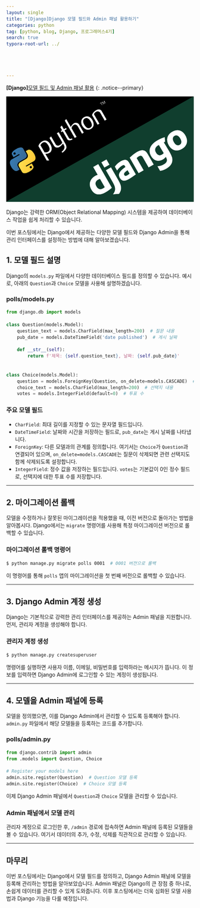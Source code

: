 ```yaml
---
layout: single
title: "[Django]Django 모델 필드와 Admin 패널 활용하기"
categories: python
tag: [python, blog, Django, 프로그래머스4기]
search: true
typora-root-url: ../




---
```






**[Django]**[모델 필드 및 Admin 패널 활용](https://park-chanyeong.github.io)
{: .notice--primary}



![image-20241007015233582](/images/2024-10-08-django4/image-20241007015233582.png)



Django는 강력한 ORM(Object Relational Mapping) 시스템을 제공하여 데이터베이스 작업을 쉽게 처리할 수 있습니다. 

이번 포스팅에서는 Django에서 제공하는 다양한 모델 필드와 Django Admin을 통해 관리 인터페이스를 설정하는 방법에 대해 알아보겠습니다. 

## 1. **모델 필드 설명**

Django의 `models.py` 파일에서 다양한 데이터베이스 필드를 정의할 수 있습니다. 예시로, 아래의 `Question`과 `Choice` 모델을 사용해 설명하겠습니다.

### **polls/models.py**

 ```python
 from django.db import models
 
 class Question(models.Model):
     question_text = models.CharField(max_length=200)  # 질문 내용
     pub_date = models.DateTimeField('date published')  # 게시 날짜
 
     def __str__(self):
         return f'제목: {self.question_text}, 날짜: {self.pub_date}'
 
 
 class Choice(models.Model):
     question = models.ForeignKey(Question, on_delete=models.CASCADE)  # 질문과의 관계 설정
     choice_text = models.CharField(max_length=200)  # 선택지 내용
     votes = models.IntegerField(default=0)  # 투표 수
 ```

### **주요 모델 필드**

- `CharField`: 최대 길이를 지정할 수 있는 문자열 필드입니다.
- `DateTimeField`: 날짜와 시간을 저장하는 필드로, `pub_date`는 게시 날짜를 나타냅니다.
- `ForeignKey`: 다른 모델과의 관계를 정의합니다. 여기서는 `Choice`가 `Question`과 연결되어 있으며, `on_delete=models.CASCADE`는 질문이 삭제되면 관련 선택지도 함께 삭제되도록 설정합니다.
- `IntegerField`: 정수 값을 저장하는 필드입니다. `votes`는 기본값이 0인 정수 필드로, 선택지에 대한 투표 수를 저장합니다.



---



## 2. **마이그레이션 롤백**

모델을 수정하거나 잘못된 마이그레이션을 적용했을 때, 이전 버전으로 돌아가는 방법을 알아봅시다. Django에서는 `migrate` 명령어를 사용해 특정 마이그레이션 버전으로 롤백할 수 있습니다.

### **마이그레이션 롤백 명령어**

```bash
$ python manage.py migrate polls 0001  # 0001 버전으로 롤백
```

이 명령어를 통해 `polls` 앱의 마이그레이션을 첫 번째 버전으로 롤백할 수 있습니다.



---





## 3. **Django Admin 계정 생성**

Django는 기본적으로 강력한 관리 인터페이스를 제공하는 Admin 패널을 지원합니다. 먼저, 관리자 계정을 생성해야 합니다.

### **관리자 계정 생성**

```bash
$ python manage.py createsuperuser
```

명령어를 실행하면 사용자 이름, 이메일, 비밀번호를 입력하라는 메시지가 뜹니다. 이 정보를 입력하면 Django Admin에 로그인할 수 있는 계정이 생성됩니다.



---



## 4. **모델을 Admin 패널에 등록**

모델을 정의했으면, 이를 Django Admin에서 관리할 수 있도록 등록해야 합니다. `admin.py` 파일에서 해당 모델들을 등록하는 코드를 추가합니다.

### **polls/admin.py**

```python
from django.contrib import admin
from .models import Question, Choice

# Register your models here
admin.site.register(Question)  # Question 모델 등록
admin.site.register(Choice)  # Choice 모델 등록
```

이제 Django Admin 패널에서 `Question`과 `Choice` 모델을 관리할 수 있습니다.

### **Admin 패널에서 모델 관리**

관리자 계정으로 로그인한 후, `/admin` 경로에 접속하면 Admin 패널에 등록된 모델들을 볼 수 있습니다. 여기서 데이터의 추가, 수정, 삭제를 직관적으로 관리할 수 있습니다.

---





## **마무리**

이번 포스팅에서는 Django에서 모델 필드를 정의하고, Django Admin 패널에 모델을 등록해 관리하는 방법을 알아보았습니다. Admin 패널은 Django의 큰 장점 중 하나로, 손쉽게 데이터를 관리할 수 있게 도와줍니다. 이후 포스팅에서는 더욱 심화된 모델 사용법과 Django 기능을 다룰 예정입니다.
